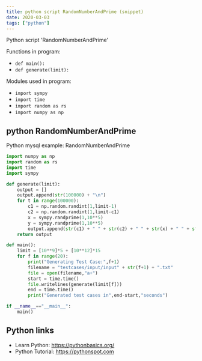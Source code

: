 ```yaml
---
title: python script RandomNumberAndPrime (snippet)
date: 2020-03-03
tags: ["python"]
---
```

Python script 'RandomNumberAndPrime'

Functions in program: 
* `def main():`
* `def generate(limit):`

Modules used in program: 
* `import sympy`
* `import time `
* `import random as rs `
* `import numpy as np `

## python RandomNumberAndPrime

Python mysql example: RandomNumberAndPrime

```python
import numpy as np 
import random as rs 
import time 
import sympy

def generate(limit):
	output = []
	output.append(str(100000) + "\n")
	for t in range(100000):
		c1 = np.random.randint(1,limit-1)
		c2 = np.random.randint(1,limit-c1)
		x = sympy.randprime(1,10**5)
		y = sympy.randprime(1,10**5)
		output.append(str(c1) + " " + str(c2) + " " + str(x) + " " + str(y) + "\n")
	return output

def main():
	limit = [10**9]*5 + [10**12]*15
	for f in range(20):
		print("Generating Test Case:",f+1)
		filename = "testcases/input/input" + str(f+1) + ".txt"
		file = open(filename,"a+")
		start = time.time()
		file.writelines(generate(limit[f]))
		end = time.time()
		print("Generated test cases in",end-start,"seconds")

if __name__=="__main__":
	main()

```

## Python links

- Learn Python: https://pythonbasics.org/
- Python Tutorial: https://pythonspot.com
